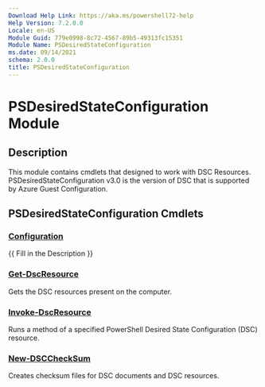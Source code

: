 ```yaml
---
Download Help Link: https://aka.ms/powershell72-help
Help Version: 7.2.0.0
Locale: en-US
Module Guid: 779e0998-8c72-4567-89b5-49313fc15351
Module Name: PSDesiredStateConfiguration
ms.date: 09/14/2021
schema: 2.0.0
title: PSDesiredStateConfiguration
---
```

# PSDesiredStateConfiguration Module

## Description
This module contains cmdlets that designed to work with DSC Resources. PSDesiredStateConfiguration
v3.0 is the version of DSC that is supported by Azure Guest Configuration.

## PSDesiredStateConfiguration Cmdlets
### [Configuration](Configuration.md)
{{ Fill in the Description }}

### [Get-DscResource](Get-DscResource.md)
Gets the DSC resources present on the computer.

### [Invoke-DscResource](Invoke-DscResource.md)
Runs a method of a specified PowerShell Desired State Configuration (DSC) resource.

### [New-DSCCheckSum](New-DSCCheckSum.md)
Creates checksum files for DSC documents and DSC resources.
